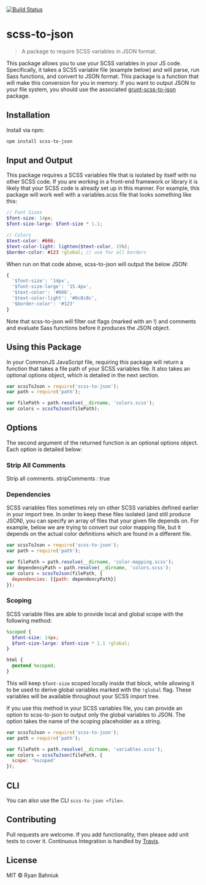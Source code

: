 [![Build Status](https://travis-ci.org/ryanbahniuk/scss-to-json.svg?branch=master)](https://travis-ci.org/ryanbahniuk/scss-to-json)

# scss-to-json

> A package to require SCSS variables in JSON format.

This package allows you to use your SCSS variables in your JS code. Specifically, it takes a SCSS variable file (example below) and will parse, run Sass functions, and convert to JSON format. This package is a function that will make this conversion for you in memory. If you want to output JSON to your file system, you should use the associated [grunt-scss-to-json](https://www.npmjs.com/package/grunt-scss-to-json "grunt-scss-to-json") package.

## Installation

Install via npm:

 ```sh
npm install scss-to-json
 ```

## Input and Output

This package requires a SCSS variables file that is isolated by itself with no other SCSS code. If you are working in a front-end framework or library it is likely that your SCSS code is already set up in this manner. For example, this package will work well with a variables.scss file that looks something like this:

```scss
// Font Sizes
$font-size: 14px;
$font-size-large: $font-size * 1.1;

// Colors
$text-color: #666;
$text-color-light: lighten($text-color, 15%);
$border-color: #123 !global; // use for all borders
```

When run on that code above, scss-to-json will output the below JSON:

```js
{
  '$font-size': '14px',
  '$font-size-large': '15.4px',
  '$text-color': '#666',
  '$text-color-light': '#8c8c8c',
  '$border-color': '#123'
}
```

Note that scss-to-json will filter out flags (marked with an !) and comments and evaluate Sass functions before it produces the JSON object.

## Using this Package

In your CommonJS JavaScript file, requiring this package will return a function that takes a file path of your SCSS variables file. It also takes an optional options object, which is detailed in the next section.

```js
var scssToJson = require('scss-to-json');
var path = require('path');

var filePath = path.resolve(__dirname, 'colors.scss');
var colors = scssToJson(filePath);
```

## Options

The second argument of the returned function is an optional options object. Each option is detailed below:

### Strip All Comments
Strip all comments.
stripComments : true

### Dependencies

SCSS variables files sometimes rely on other SCSS variables defined earlier in your import tree. In order to keep these files isolated (and still produce JSON), you can specify an array of files that your given file depends on. For example, below we are trying to convert our color mapping file, but it depends on the actual color definitions which are found in a different file.

```js
var scssToJson = require('scss-to-json');
var path = require('path');

var filePath = path.resolve(__dirname, 'color-mapping.scss');
var dependencyPath = path.resolve(__dirname, 'colors.scss');
var colors = scssToJson(filePath, {
  dependencies: [{path: dependencyPath}]
});
```

### Scoping

SCSS variable files are able to provide local and global scope with the following method:

```scss
%scoped {
  $font-size: 14px;
  $font-size-large: $font-size * 1.1 !global;
}

html {
  @extend %scoped;
}
```

This will keep `$font-size` scoped locally inside that block, while allowing it to be used to derive global variables marked with the `!global` flag. These variables will be available throughout your SCSS import tree.

If you use this method in your SCSS variables file, you can provide an option to scss-to-json to output only the global variables to JSON. The option takes the name of the scoping placeholder as a string.

```js
var scssToJson = require('scss-to-json');
var path = require('path');

var filePath = path.resolve(__dirname, 'variables.scss');
var colors = scssToJson(filePath, {
  scope: '%scoped'
});
```

## CLI

You can also use the CLI `scss-to-json <file>`.


## Contributing

Pull requests are welcome. If you add functionality, then please add unit tests
to cover it. Continuous Integration is handled by [Travis](https://travis-ci.org/ryanbahniuk/scss-to-json "Travis").

## License

MIT © Ryan Bahniuk

[ci]:      https://travis-ci.org/ryanbahniuk/scss-to-json
[npm]:     https://www.npmjs.com/package/scss-to-json
